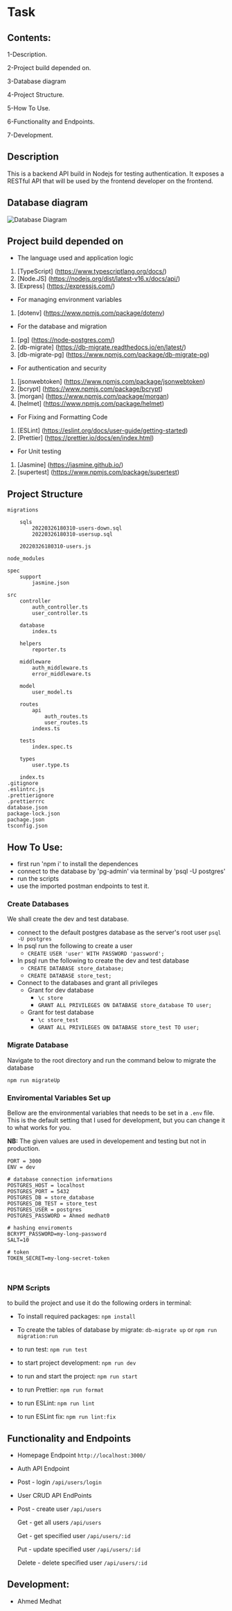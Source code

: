 # Task


## Contents:

1-Description.

2-Project build depended on.

3-Database diagram

4-Project Structure.

5-How To Use.

6-Functionality and Endpoints.

7-Development.

## Description

This is a backend API build in Nodejs for testing authentication. It exposes a RESTful API that will be used by the frontend developer on the frontend.


## Database diagram

![Database Diagram](https://user-images.githubusercontent.com/83477647/165020178-20807a29-de77-4275-bff4-880a3590d6bc.png)


## Project build depended on

- The language used and application logic

1. [TypeScript] (https://www.typescriptlang.org/docs/)
2. [Node.JS] (https://nodejs.org/dist/latest-v16.x/docs/api/)
3. [Express] (https://expressjs.com/)

- For managing environment variables

1. [dotenv] (https://www.npmjs.com/package/dotenv)

- For the database and migration

1. [pg] (https://node-postgres.com/)
2. [db-migrate] (https://db-migrate.readthedocs.io/en/latest/)
3. [db-migrate-pg] (https://www.npmjs.com/package/db-migrate-pg)

- For authentication and security

1. [jsonwebtoken] (https://www.npmjs.com/package/jsonwebtoken)
2. [bcrypt] (https://www.npmjs.com/package/bcrypt)
3. [morgan] (https://www.npmjs.com/package/morgan)
4. [helmet] (https://www.npmjs.com/package/helmet)

- For Fixing and Formatting Code

1. [ESLint] (https://eslint.org/docs/user-guide/getting-started)
2. [Prettier] (https://prettier.io/docs/en/index.html)

- For Unit testing

1. [Jasmine] (https://jasmine.github.io/)
2. [supertest] (https://www.npmjs.com/package/supertest)

## Project Structure

```
migrations

    sqls
        20220326180310-users-down.sql
        20220326180310-usersup.sql
        
    20220326180310-users.js
    
node_modules

spec
    support
        jasmine.json
        
src
    controller
        auth_controller.ts
        user_controller.ts
        
    database
        index.ts
           
    helpers
        reporter.ts
        
    middleware
        auth_middleware.ts
        error_middleware.ts
        
    model
        user_model.ts
        
    routes
        api
            auth_routes.ts
            user_routes.ts
        indexs.ts
        
    tests
        index.spec.ts
        
    types
        user.type.ts
        
    index.ts
.gitignore
.eslintrc.js
.prettierignore
.prettierrrc
database.json
package-lock.json
pachage.json
tsconfig.json

```

## How To Use:
- first run 'npm i' to install the dependences
- connect to the database by 'pg-admin' via terminal by 'psql -U postgres'
- run the scripts
- use the imported postman endpoints to test it.

### Create Databases

We shall create the dev and test database.

- connect to the default postgres database as the server's root user `psql -U postgres`
- In psql run the following to create a user
  - `CREATE USER 'user' WITH PASSWORD 'password';`
- In psql run the following to create the dev and test database
  - `CREATE DATABASE store_database;`
  - `CREATE DATABASE store_test;`
- Connect to the databases and grant all privileges
  - Grant for dev database
    - `\c store`
    - `GRANT ALL PRIVILEGES ON DATABASE store_database TO user;`
  - Grant for test database
    - `\c store_test`
    - `GRANT ALL PRIVILEGES ON DATABASE store_test TO user;`

### Migrate Database

Navigate to the root directory and run the command below to migrate the database

`npm run migrateUp`

### Enviromental Variables Set up

Bellow are the environmental variables that needs to be set in a `.env` file. This is the default setting that I used for development, but you can change it to what works for you.

**NB:** The given values are used in developement and testing but not in production.

```
PORT = 3000
ENV = dev

# database connection informations
POSTGRES_HOST = localhost
POSTGRES_PORT = 5432
POSTGRES_DB = store_database
POSTGRES_DB_TEST = store_test
POSTGRES_USER = postgres
POSTGRES_PASSWORD = Ahmed medhat0

# hashing enviroments
BCRYPT_PASSWORD=my-long-password
SALT=10

# token
TOKEN_SECRET=my-long-secret-token



```

### NPM Scripts

to build the project and use it do the following orders in terminal:

- To install required packages: `npm install`

- To create the tables of database by migrate: `db-migrate up` or `npm run migration:run`

- to run test: `npm run test`

- to start project development: `npm run dev`

- to run and start the project: `npm run start`

- to run Prettier: `npm run format`

- to run ESLint: `npm run lint`

- to run ESLint fix: `npm run lint:fix`

## Functionality and Endpoints

- Homepage Endpoint
  `http://localhost:3000/`
  
- Auth API Endpoint
- Post - login
  `/api/users/login`


- User CRUD API EndPoints
- 
  Post - create user
  `/api/users`
  
  Get - get all users
  `/api/users`
  
  Get - get specified user
  `/api/users/:id`
  
  Put - update specified user
  `/api/users/:id`
  
  Delete - delete specified user
  `/api/users/:id`

  

  
  


## Development:

- Ahmed Medhat
